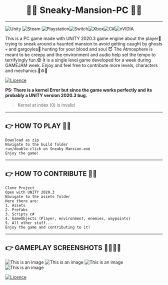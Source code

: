 # <h1 align="center">🧟‍♀️ Sneaky-Mansion-PC 🦉👻</h1>
-------------------------------------------------------------------------------------------------------------------------------------------------------------------------
![Unity](https://img.shields.io/badge/unity-%23000000.svg?style=for-the-badge&logo=unity&logoColor=white) ![Steam](https://img.shields.io/badge/steam-%23000000.svg?style=for-the-badge&logo=steam&logoColor=white) ![Playstation](https://img.shields.io/badge/Playstation-003791?style=for-the-badge&logo=playstation&logoColor=white)![Switch](https://img.shields.io/badge/Switch-E60012?style=for-the-badge&logo=nintendo-switch&logoColor=white)![Xbox](https://img.shields.io/badge/xbox-%23107C10.svg?style=for-the-badge&logo=xbox&logoColor=white)![C#](https://img.shields.io/badge/c%23-%23239120.svg?style=for-the-badge&logo=c-sharp&logoColor=white)![nVIDIA](https://img.shields.io/badge/nVIDIA-%2376B900.svg?style=for-the-badge&logo=nVIDIA&logoColor=white)

This is a PC game made with UNITY 2020.3 game engine about the player🤗 trying to sneak around a haunted mansion to avoid getting caught by ghosts💀 and gargoyles👹 hunting for your blood and soul 😈
The Atmosphere is meant to be creepy and the environment and audio help set the tempo to terrifyingly fun.😨
It is a single level game developed for a week during GAMEJAM week.
Enjoy and feel free to contribute more levels, characters and mechanics.🔧⚙️🧲

[![Licence](https://img.shields.io/github/license/Ileriayo/markdown-badges?style=for-the-badge)](./LICENSE)

**PS: There is a kernel Error but since the game works perfectly and its probably a UNITY version 2020.3 bug.**
>Kernel at index (0) is invalid 
-----------------------------------------------------------------------------------------------------------------------------------------------------------------------
## 👉 HOW TO PLAY 🤠🏃
```
Download as zip
Navigate to the build folder
run/double-click on Sneaky Mansion.exe
Enjoy the game!
```
-----------------------------------------------------------------------------------------------------------------------------------------------------------------------
## 👉 HOW TO CONTRIBUTE 🦜🌳
```
Clone Project
Open with UNITY 2020.3
Navigate to the assets folder
Here there are:
1. Assets
2. Prefabs
3. Scripts c# 
4. GameObjects (Player, environment, enemies, waypoints)
5. All other stuff...
Enjoy the game and contributing to it!
```
-----------------------------------------------------------------------------------------------------------------------------------------------------------------------
## 👉 GAMEPLAY SCREENSHOTS 🤳👏🧑‍💻
![This is an image](Screenshot%20(103).png)
![This is an image](Screenshot%20(104).png)
![This is an image](Screenshot%20(105).png)
![This is an image](Screenshot%20(106).png)

[![Licence](https://img.shields.io/github/license/Ileriayo/markdown-badges?style=for-the-badge)](./LICENSE)
